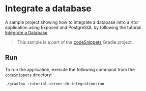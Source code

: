 # Integrate a database

A sample project showing how to integrate a
database intro a Ktor application using Exposed and PostgreSQL by following
the tutorial [Integrate a Database](https://ktor.io/docs/server-integrate-database.html).
> This sample is a part of the [codeSnippets](../../README.md) Gradle project.

## Run

To run the application, execute the following command from the `codeSnippets` directory:

```bash
./gradlew :tutorial-server-db-integration:run
```
